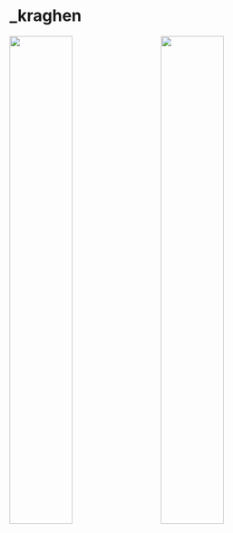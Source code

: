 # _kraghen

<img align="left" width="47%" src="https://github-readme-stats.vercel.app/api?username=Kraghen&show_icons=true&theme=merko" />
<img align="right" width="47%" src="https://github-readme-stats.vercel.app/api/top-langs/?username=Kraghen&layout=compact" />
